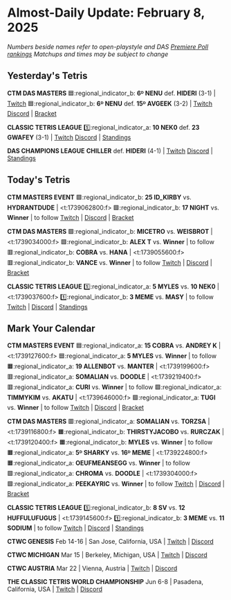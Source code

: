 # Almost-Daily Update: February 8, 2025
*Numbers beside names refer to open-playstyle and DAS [Premiere Poll rankings](https://docs.google.com/document/d/1ddYqLQp5AIR3b6RwN9SxUg1Qr8MOmR-SgrhLkjXcQxY/edit?tab=t.0)*
*Matchups and times may be subject to change*

## Yesterday's Tetris
**CTM DAS MASTERS**
:blue_square::regional_indicator_b:  **6ᴰ NENU** def. **HIDERI** (3-1)  |  [Twitch](https://www.twitch.tv/videos/2374944534?t=00h19m55s)
:blue_square::regional_indicator_b:  **6ᴰ NENU** def. **15ᴰ AVGEEK** (3-2)  |  [Twitch](https://www.twitch.tv/videos/2374944534?t=01h02m29s)
[Discord](https://go.ctm.gg/discord)  |  [Bracket](https://go.ctm.gg/event/ctm-das-masters-february-2025/das-masters/)

**CLASSIC TETRIS LEAGUE**
:one::regional_indicator_a:  **10 NEK0** def. **23 GWAFEY** (3-1)  |  [Twitch](https://www.twitch.tv/videos/2375753436?t=00h10m05s)
[Discord](https://tinyurl.com/classictetrisleague)  |  [Standings](https://ctlscoreboard.herokuapp.com)

**DAS CHAMPIONS LEAGUE**
**CHILLER** def. **HIDERI** (4-1)  |  [Twitch](https://www.twitch.tv/videos/2375291465?t=00h11m00s)
[Discord](https://tinyurl.com/dcltetris)  |  [Standings](https://docs.google.com/spreadsheets/d/1nEN0MAbueG36UDkpfUsPZEmAMuKif6IcLAmJ8iZhCe8/edit?gid=810776162#gid=810776162)

## Today's Tetris
**CTM MASTERS EVENT**
:green_square::regional_indicator_b:  **25 ID_KIRBY** vs. **HYDRANTDUDE**  |  <t:1739062800:f>
:green_square::regional_indicator_b:  **17 NIGHT** vs. **Winner**  |  to follow
[Twitch](https://twitch.tv/monthlytetris)  |  [Discord](https://go.ctm.gg/event/ctm-february-2025/masters-event/)  |  [Bracket](https://go.ctm.gg/event/ctm-february-2025/masters-event/)

**CTM DAS MASTERS**
:green_square::regional_indicator_b:  **MICETRO** vs. **WEISBROT**  |  <t:1739034000:f>
:green_square::regional_indicator_b:  **ALEX T** vs. **Winner**  |  to follow
:red_square::regional_indicator_b:  **COBRA** vs. **HANA**  |  <t:1739055600:f>
:red_square::regional_indicator_b:  **VANCE** vs. **Winner**  |  to follow
[Twitch](https://twitch.tv/monthlytetris)  |  [Discord](https://go.ctm.gg/discord)  |  [Bracket](https://go.ctm.gg/event/ctm-das-masters-february-2025/das-masters/)

**CLASSIC TETRIS LEAGUE**
:one::regional_indicator_a:  **5 MYLES** vs. **10 NEK0**  |  <t:1739037600:f>
:one::regional_indicator_b:  **3 MEME** vs. **MASY**  |  to follow
[Twitch](https://twitch.tv/classictetrisleague)  |  [Discord](https://tinyurl.com/classictetrisleague)  |  [Standings](https://ctlscoreboard.herokuapp.com)


## Mark Your Calendar
**CTM MASTERS EVENT**
:blue_square::regional_indicator_a:  **15 COBRA** vs. **ANDREY K**  |  <t:1739127600:f>
:blue_square::regional_indicator_a:  **5 MYLES** vs. **Winner**  |  to follow
:orange_square::regional_indicator_a:  **19 ALLENBOT** vs. **MANTER**  |  <t:1739199600:f>
:red_square::regional_indicator_a:  **SOMALIAN** vs. **DOODLE**  |  <t:1739219400:f>
:red_square::regional_indicator_a:  **CURI** vs. **Winner**  |  to follow
:green_square::regional_indicator_a:  **TIMMYKIM** vs. **AKATU**  |  <t:1739646000:f>
:green_square::regional_indicator_a:  **TUGI** vs. **Winner**  |  to follow
[Twitch](https://twitch.tv/monthlytetris)  |  [Discord](https://go.ctm.gg/event/ctm-february-2025/masters-event/)  |  [Bracket](https://go.ctm.gg/event/ctm-february-2025/masters-event/)

**CTM DAS MASTERS**
:red_square::regional_indicator_a:  **SOMALIAN** vs. **TORZSA**  |  <t:1739116800:f>
:orange_square::regional_indicator_b:  **THIRSTYJACOBO** vs. **RURCZAK**  |  <t:1739120400:f>
:orange_square::regional_indicator_b:  **MYLES** vs. **Winner**  |  to follow
:orange_square::regional_indicator_a:  **5ᴰ SHARKY** vs. **16ᴰ MEME**  |  <t:1739224800:f>
:orange_square::regional_indicator_a:  **OEUFMEANSEGG** vs. **Winner**  |  to follow
:green_square::regional_indicator_a:  **CHROMA** vs. **DOODLE**  |  <t:1739304000:f>
:green_square::regional_indicator_a:  **PEEKAYRIC** vs. **Winner**  |  to follow
[Twitch](https://twitch.tv/monthlytetris)  |  [Discord](https://go.ctm.gg/discord)  |  [Bracket](https://go.ctm.gg/event/ctm-das-masters-february-2025/das-masters/)

**CLASSIC TETRIS LEAGUE**
:one::regional_indicator_b:  **8 SV** vs. **12 HUFFULUFUGUS**  |  <t:1739145600:f>
:one::regional_indicator_b:  **3 MEME** vs. **11 SODIUM**  |  to follow
[Twitch](https://twitch.tv/classictetrisleague)  |  [Discord](https://tinyurl.com/classictetrisleague)  |  [Standings](https://ctlscoreboard.herokuapp.com)

**CTWC GENESIS**
Feb 14-16  |  San Jose, California, USA  |  [Twitch](https://www.twitch.tv/classictetris)  |  [Discord](https://tinyurl.com/ctwcdiscord)

**CTWC MICHIGAN**
Mar 15  |  Berkeley, Michigan, USA  |  [Twitch](https://www.twitch.tv/classictetris)  |  [Discord](https://tinyurl.com/ctwcdiscord)

**CTWC AUSTRIA**
Mar 22  |  Vienna, Austria  |  [Twitch](https://www.twitch.tv/classictetris)  |  [Discord](https://tinyurl.com/ctwcdiscord)

**THE CLASSIC TETRIS WORLD CHAMPIONSHIP**
Jun 6-8  |  Pasadena, California, USA  |  [Twitch](https://www.twitch.tv/classictetris)  |  [Discord](https://tinyurl.com/ctwcdiscord)